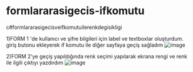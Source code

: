 # formlararasigecis-ifkomutu
c#formlararasigecisveifkomutuilerenkdegisikligi

1)FORM 1 'de kullanıcı ve şifre bilgileri için label ve textboxlar oluşturdum. giriş butonu ekleyerek if komutu ile diğer sayfaya geçiş sağladım
![image](https://user-images.githubusercontent.com/105325163/182028312-a52e5b0f-7e23-4938-92ed-7f78006a9d70.png)

2)FORM 2'ye geçiş yapıldığında renk seçimi yapılarak ekrana rengi ve renk ile ilgili çıktıyı yazdırdım
![image](https://user-images.githubusercontent.com/105325163/182028381-0f9a964b-8479-4aa2-a8de-18aa82456e67.png)


